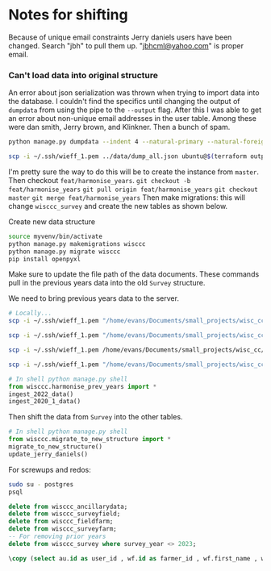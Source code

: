 # Notes for shifting

Because of unique email constraints
Jerry daniels users have been changed.
Search "jbh" to pull them up.
"jbhcml@yahoo.com" is proper email.
### Can't load data into original structure

An error about json serialization was thrown when trying to import data into the database.
I couldn't find the specifics until changing the output of `dumpdata` from using the pipe to the 
`--output` flag.
After this I was able to get an error about non-unique email addresses in the user table.
Among these were dan smith, Jerry brown, and Klinkner. Then a bunch of spam. 
```sh
python manage.py dumpdata --indent 4 --natural-primary --natural-foreign --traceback --exclude sessions --exclude admin.LogEntry --output dump_all.json

scp -i ~/.ssh/wieff_1.pem ../data/dump_all.json ubuntu@$(terraform output -raw ip):~/.
```

I'm pretty sure the way to do this will be to create the instance from `master`.
Then checkout `feat/harmonise_years`.
`git checkout -b feat/harmonise_years`
`git pull origin feat/harmonise_years`
`git checkout master`
`git merge feat/harmonise_years`
Then make migrations: this will change `wisccc_survey` and create the new tables as
shown below.





Create new data structure
```sh
source myvenv/bin/activate
python manage.py makemigrations wisccc
python manage.py migrate wisccc
pip install openpyxl
```
Make sure to update the file path of the data documents.
These commands pull in the previous years data into the old `Survey` structure.

We need to bring previous years data to the server.

```sh
# Locally...
scp -i ~/.ssh/wieff_1.pem "/home/evans/Documents/small_projects/wisc_cc/data_from_mrill/2022 Responses - Building Knowledge about Wisconsin's Cover Crops.xlsx" ubuntu@$(terraform output -raw ip):~/.

scp -i ~/.ssh/wieff_1.pem "/home/evans/Documents/small_projects/wisc_cc/data_from_mrill/CitSci CCROP 2022 responses agronomic.xlsx" ubuntu@$(terraform output -raw ip):~/.

scp -i ~/.ssh/wieff_1.pem /home/evans/Documents/small_projects/wisc_cc/data_from_mrill/Table\ 1.\ DS\ draft\ 2.13.22\ CCROP\ Citizen\ Science\ Data\ 2022\ with\ termination.xlsx ubuntu@$(terraform output -raw ip):~/.

scp -i ~/.ssh/wieff_1.pem "/home/evans/Documents/small_projects/wisc_cc/data_from_mrill/MI Copy combined CC_citsci_2020-2021-grs.xlsx" ubuntu@$(terraform output -raw ip):~/.
```

```python
# In shell python manage.py shell
from wisccc.harmonise_prev_years import *
ingest_2022_data()
ingest_2020_1_data()
```

Then shift the data from `Survey` into the other tables.
```python
# In shell python manage.py shell
from wisccc.migrate_to_new_structure import *
migrate_to_new_structure()
update_jerry_daniels()
```


For screwups and redos:
```sh
sudo su - postgres
psql
```
```sql
delete from wisccc_ancillarydata;
delete from wisccc_surveyfield;
delete from wisccc_fieldfarm; 
delete from wisccc_surveyfarm;
-- For removing prior years
delete from wisccc_survey where survey_year <> 2023;
```



```sql
\copy (select au.id as user_id , wf.id as farmer_id , wf.first_name , wf.last_name , au.username  , au.email from  wisccc_farmer wf left join auth_user au on au.id = wf.user_id ) to '/home/ubuntu/users.csv' with csv
```
